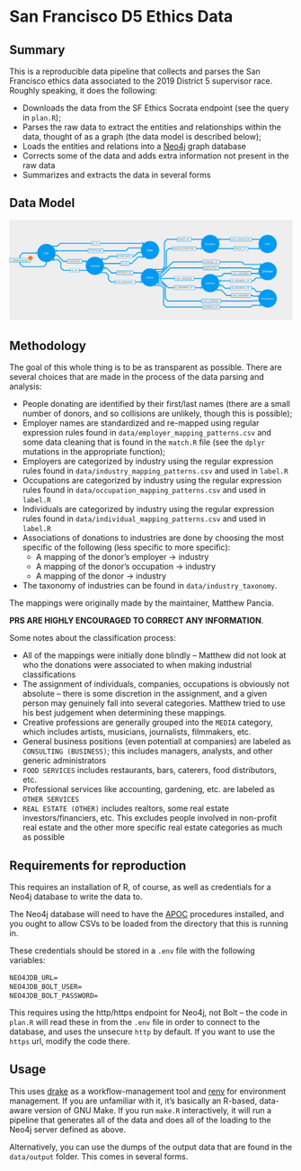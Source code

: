 San Francisco D5 Ethics Data
================

## Summary

This is a reproducible data pipeline that collects and parses the San
Francisco ethics data associated to the 2019 District 5 supervisor race.
Roughly speaking, it does the following:

  - Downloads the data from the SF Ethics Socrata endpoint (see the
    query in `plan.R`);
  - Parses the raw data to extract the entities and relationships within
    the data, thought of as a graph (the data model is described below);
  - Loads the entities and relations into a [Neo4j](https://neo4j.com/)
    graph database
  - Corrects some of the data and adds extra information not present in
    the raw data
  - Summarizes and extracts the data in several forms

## Data Model

![Graph Schema](data/static/graph_schema.png)

## Methodology

The goal of this whole thing is to be as transparent as possible. There
are several choices that are made in the process of the data parsing and
analysis:

  - People donating are identified by their first/last names (there are
    a small number of donors, and so collisions are unlikely, though
    this is possible);
  - Employer names are standardized and re-mapped using regular
    expression rules found in `data/employer_mapping_patterns.csv` and
    some data cleaning that is found in the `match.R` file (see the
    `dplyr` mutations in the appropriate function);
  - Employers are categorized by industry using the regular expression
    rules found in `data/industry_mapping_patterns.csv` and used in
    `label.R`
  - Occupations are categorized by industry using the regular expression
    rules found in `data/occupation_mapping_patterns.csv` and used in
    `label.R`
  - Individuals are categorized by industry using the regular expression
    rules found in `data/individual_mapping_patterns.csv` and used in
    `label.R`
  - Associations of donations to industries are done by choosing the
    most specific of the following (less specific to more specific):
      - A mapping of the donor’s employer -\> industry
      - A mapping of the donor’s occupation -\> industry
      - A mapping of the donor -\> industry
  - The taxonomy of industries can be found in `data/industry_taxonomy`.

The mappings were originally made by the maintainer, Matthew Pancia.

**PRS ARE HIGHLY ENCOURAGED TO CORRECT ANY INFORMATION**.

Some notes about the classification process:

  - All of the mappings were initially done blindly – Matthew did not
    look at who the donations were associated to when making industrial
    classifications
  - The assignment of individuals, companies, occupations is obviously
    not absolute – there is some discretion in the assignment, and a
    given person may genuinely fall into several categories. Matthew
    tried to use his best judgement when determining these mappings.
  - Creative professions are generally grouped into the `MEDIA`
    category, which includes artists, musicians, journalists,
    filmmakers, etc.
  - General business positions (even potentiall at companies) are
    labeled as `CONSULTING (BUSINESS)`; this includes managers,
    analysts, and other generic administrators
  - `FOOD SERVICES` includes restaurants, bars, caterers, food
    distributors, etc.
  - Professional services like accounting, gardening, etc. are labeled
    as `OTHER SERVICES`
  - `REAL ESTATE (OTHER)` includes realtors, some real estate
    investors/financiers, etc. This excludes people involved in
    non-profit real estate and the other more specific real estate
    categories as much as possible

## Requirements for reproduction

This requires an installation of R, of course, as well as credentials
for a Neo4j database to write the data to.

The Neo4j database will need to have the
[APOC](https://neo4j-contrib.github.io/neo4j-apoc-procedures/)
procedures installed, and you ought to allow CSVs to be loaded from the
directory that this is running in.

These credentials should be stored in a `.env` file with the following
variables:

    NEO4JDB_URL=
    NEO4JDB_BOLT_USER=
    NEO4JDB_BOLT_PASSWORD=

This requires using the http/https endpoint for Neo4j, not Bolt – the
code in `plan.R` will read these in from the `.env` file in order to
connect to the database, and uses the unsecure `http` by default. If you
want to use the `https` url, modify the code there.

## Usage

This uses [drake](https://github.com/ropensci/drake) as a
workflow-management tool and [renv](https://github.com/rstudio/renv) for
environment management. If you are unfamiliar with it, it’s basically an
R-based, data-aware version of GNU Make. If you run `make.R`
interactively, it will run a pipeline that generates all of the data and
does all of the loading to the Neo4j server defined as above.

Alternatively, you can use the dumps of the output data that are found
in the `data/output` folder. This comes in several forms.

